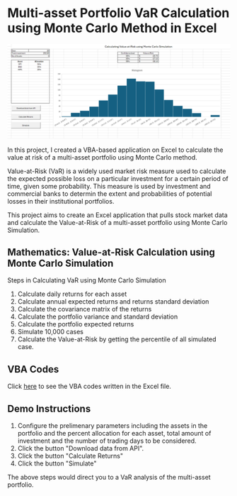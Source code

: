 
# Multi-asset Portfolio VaR Calculation using Monte Carlo Method in Excel

[![banner](img\banner.png)]()

In this project, I created a VBA-based application on Excel to calculate the value at risk of a multi-asset portfolio using Monte Carlo method.


Value-at-Risk (VaR) is a widely used market risk measure used to calculate the expected possible loss on a particular investment for a certain period of time, given some probability. This measure is  used by investment and commercial banks to determin the extent and probabilities of potential losses in their institutional portfolios.

This project aims to create an Excel application that pulls stock market data and calculate the Value-at-Risk of a multi-asset portfolio using Monte Carlo Simulation.

## Mathematics: Value-at-Risk Calculation using Monte Carlo Simulation

Steps in Calculating VaR using Monte Carlo Simulation

1. Calculate daily returns for each asset
2. Calculate annual expected returns and returns standard deviation
3. Calculate the covariance matrix of the returns
4. Calculate the portfolio variance and standard deviation
5. Calculate the portfolio expected returns
6. Simulate 10,000 cases
7. Calculate the Value-at-Risk by getting the percentile of all simulated case.

## VBA Codes
Click [here](https://www.notion.so/malabaclado/Multi-asset-Portfolio-VaR-Calculation-using-Monte-Carlo-Method-213fb84ab8bc80a69f60ce7037fd3a12) to see the VBA codes written in the Excel file.


## Demo Instructions
1. Configure the prelimenary parameters including the assets in the portfolio and the percent allocation for each asset, total amount of investment and the number of trading days to be considered.
2. Click the button "Download data from API". 
3. Click the button "Calculate Returns"
4. Click the button "Simulate"

The above steps would direct you to a VaR analysis of the multi-asset portfolio.

